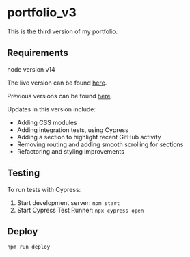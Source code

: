 # portfolio_v3

This is the third version of my portfolio. 

## Requirements
node version v14

The live version can be found [here](https://s994n.github.io/portfolio/).  

Previous versions can be found [here](https://github.com/s994n/previous_portfolios). 

Updates in this version include:
* Adding CSS modules
* Adding integration tests, using Cypress
* Adding a section to highlight recent GitHub activity
* Removing routing and adding smooth scrolling for sections
* Refactoring and styling improvements

## Testing
To run tests with Cypress: 

1. Start development server: `npm start`
2. Start Cypress Test Runner: `npx cypress open`

## Deploy
`npm run deploy`
